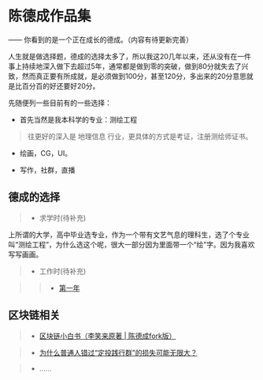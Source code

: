 # 陈德成作品集
—— 你看到的是一个正在成长的德成。（内容有待更新完善）

人生就是做选择题，德成的选择太多了，所以我这20几年以来，还从没有在一件事上持续地深入做下去超过5年，通常都是做到零的突破，做到80分就失去了兴致，然而真正要有所成就，是必须做到100分，甚至120分，多出来的20分意思就是比百分百的好还要好20分。

先随便列一些目前有的一些选择：

* 首先当然是我本科学的专业：测绘工程

> 往更好的深入是 地理信息 行业，更具体的方式是考证，注册测绘师证书。

* 绘画，CG，UI。

* 写作，社群，直播


## 德成的选择

> * 求学时(待补充)

上所谓的大学，高中毕业选专业，作为一个带有文艺气息的理科生，选了个专业叫“测绘工程”，为什么选这个呢，很大一部分因为里面带一个“绘”字。因为我喜欢写写画画。

> * 工作时(待补充)

>> * [第一年](https://w3c.group/c/1575814615988447)

## 区块链相关

> * [区块链小白书（李笑来原著 | 陈德成fork版）](https://blockchainbook.top)

> * [为什么普通人错过“定投践行群”的损失可能无限大？](/boxgroup/)

> * ……
